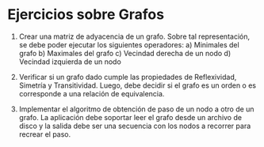 # Ejercicios sobre Grafos

1. Crear una matriz de adyacencia de un grafo. Sobre tal representación, se debe poder ejecutar los siguientes operadores:
   a) Minimales del grafo
   b) Maximales del grafo
   c) Vecindad derecha de un nodo
   d) Vecindad izquierda de un nodo

2. Verificar si un grafo dado cumple las propiedades de Reflexividad, Simetría y Transitividad. Luego, debe decidir si el grafo es un orden o es corresponde a una relación de equivalencia.

3. Implementar el algoritmo de obtención de paso de un nodo a otro de un grafo. La aplicación debe soportar leer el grafo desde un archivo de disco y la salida debe ser una secuencia con los nodos a recorrer para recrear el paso.

